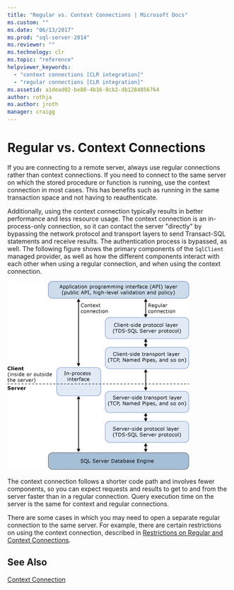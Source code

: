 ```yaml
---
title: "Regular vs. Context Connections | Microsoft Docs"
ms.custom: ""
ms.date: "06/13/2017"
ms.prod: "sql-server-2014"
ms.reviewer: ""
ms.technology: clr
ms.topic: "reference"
helpviewer_keywords: 
  - "context connections [CLR integration]"
  - "regular connections [CLR integration]"
ms.assetid: a1dead02-be88-4b16-8cb2-db1284856764
author: rothja
ms.author: jroth
manager: craigg
---
```

# Regular vs. Context Connections
  If you are connecting to a remote server, always use regular connections rather than context connections. If you need to connect to the same server on which the stored procedure or function is running, use the context connection in most cases. This has benefits such as running in the same transaction space and not having to reauthenticate.  
  
 Additionally, using the context connection typically results in better performance and less resource usage. The context connection is an in-process-only connection, so it can contact the server "directly" by bypassing the network protocol and transport layers to send Transact-SQL statements and receive results. The authentication process is bypassed, as well. The following figure shows the primary components of the `SqlClient` managed provider, as well as how the different components interact with each other when using a regular connection, and when using the context connection.  
  
 ![Code paths of a context and a regular connnection.](../../../database-engine/dev-guide/media/clrintdataaccess.gif "Code paths of a context and a regular connnection.")  
  
 The context connection follows a shorter code path and involves fewer components, so you can expect requests and results to get to and from the server faster than in a regular connection. Query execution time on the server is the same for context and regular connections.  
  
 There are some cases in which you may need to open a separate regular connection to the same server. For example, there are certain restrictions on using the context connection, described in [Restrictions on Regular and Context Connections](context-connections-and-regular-connections-restrictions.md).  
  
## See Also  
 [Context Connection](context-connection.md)  
  
  
